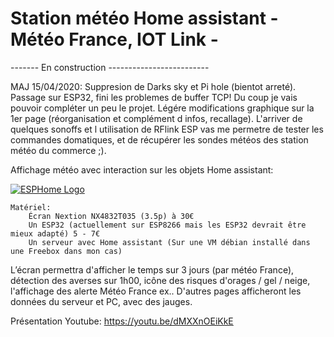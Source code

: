 # Station météo Home assistant - Météo France, IOT Link -

------- En construction -------------------------

MAJ 15/04/2020: Suppresion de Darks sky et Pi hole (bientot arreté). Passage sur ESP32, fini les problemes de buffer TCP! Du coup je vais pouvoir compléter un peu le projet. Légére modifications graphique sur la 1er page (réorganisation et complément d infos, recallage). L'arriver de quelques sonoffs et l utilisation de RFlink ESP vas me permetre de tester les commandes domatiques, et de récupérer les sondes météos des station météo du commerce ;).

Affichage météo avec interaction sur les objets Home assistant:

[![ESPHome Logo](http://axellum.free.fr/ecran.png)](https://www.facebook.com/pg/Station-Météo-France-et-commandes-diverses-sur-écran-Nextion-102829114681432/)

    Matériel:
        Écran Nextion NX4832T035 (3.5p) à 30€
        Un ESP32 (actuellement sur ESP8266 mais les ESP32 devrait être mieux adapté) 5 - 7€
        Un serveur avec Home assistant (Sur une VM débian installé dans une Freebox dans mon cas)

L’écran permettra d'afficher le temps sur 3 jours (par météo France), détection des averses sur 1h00, icône des risques d'orages / gel / neige, l'affichage des alerte Météo France ex..
D'autres pages afficheront les données du serveur et PC, avec des jauges.

Présentation Youtube:
https://youtu.be/dMXXnOEiKkE 
